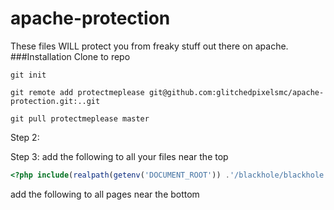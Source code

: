 # apache-protection
These files WILL protect you from freaky stuff out there on apache.
###Installation
Clone to repo

`git init`

`git remote add protectmeplease git@github.com:glitchedpixelsmc/apache-protection.git:..git`

`git pull protectmeplease master`

Step 2:

Step 3:
add the following to all your files near the top
```php
<?php include(realpath(getenv('DOCUMENT_ROOT')) .'/blackhole/blackhole.php'); ?>
```
add the following to all pages near the bottom
